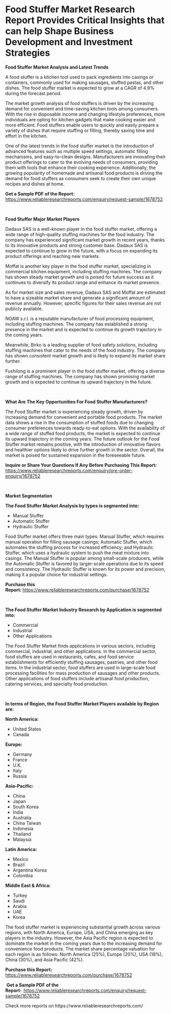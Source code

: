 <p><h1>Food Stuffer Market Research Report Provides Critical Insights that can help Shape Business Development and Investment Strategies</h1></p><p><strong>Food Stuffer Market Analysis and Latest Trends</strong></p>
<p><p>A food stuffer is a kitchen tool used to pack ingredients into casings or containers, commonly used for making sausages, stuffed pastas, and other dishes. The food stuffer market is expected to grow at a CAGR of 4.9% during the forecast period. </p><p>The market growth analysis of food stuffers is driven by the increasing demand for convenient and time-saving kitchen tools among consumers. With the rise in disposable income and changing lifestyle preferences, more individuals are opting for kitchen gadgets that make cooking easier and more efficient. Food stuffers enable users to quickly and easily prepare a variety of dishes that require stuffing or filling, thereby saving time and effort in the kitchen.</p><p>One of the latest trends in the food stuffer market is the introduction of advanced features such as multiple speed settings, automatic filling mechanisms, and easy-to-clean designs. Manufacturers are innovating their product offerings to cater to the evolving needs of consumers, providing them with tools that enhance their cooking experience. Additionally, the growing popularity of homemade and artisanal food products is driving the demand for food stuffers as consumers seek to create their own unique recipes and dishes at home.</p></p>
<p><strong>Get a Sample PDF of the Report:&nbsp;</strong> <a href="https://www.reliableresearchreports.com/enquiry/request-sample/1678752">https://www.reliableresearchreports.com/enquiry/request-sample/1678752</a></p>
<p>&nbsp;</p>
<p><strong>Food Stuffer Major Market Players</strong></p>
<p><p>Dadaux SAS is a well-known player in the food stuffer market, offering a wide range of high-quality stuffing machines for the food industry. The company has experienced significant market growth in recent years, thanks to its innovative products and strong customer base. Dadaux SAS is expected to continue to grow in the future, with a focus on expanding its product offerings and reaching new markets.</p><p>Moffat is another key player in the food stuffer market, specializing in commercial kitchen equipment, including stuffing machines. The company has shown steady market growth and is poised for future success as it continues to diversify its product range and enhance its market presence.</p><p>As for market size and sales revenue, Dadaux SAS and Moffat are estimated to have a sizeable market share and generate a significant amount of revenue annually. However, specific figures for their sales revenue are not publicly available.</p><p>NOAW s.r.l. is a reputable manufacturer of food processing equipment, including stuffing machines. The company has established a strong presence in the market and is expected to continue its growth trajectory in the coming years.</p><p>Meanwhile, Birko is a leading supplier of food safety solutions, including stuffing machines that cater to the needs of the food industry. The company has shown consistent market growth and is likely to expand its market share further.</p><p>Fushilong is a prominent player in the food stuffer market, offering a diverse range of stuffing machines. The company has shown promising market growth and is expected to continue its upward trajectory in the future.</p></p>
<p>&nbsp;</p>
<p><strong>What Are The Key Opportunities For Food Stuffer Manufacturers?</strong></p>
<p><p>The Food Stuffer market is experiencing steady growth, driven by increasing demand for convenient and portable food products. The market data shows a rise in the consumption of stuffed foods due to changing consumer preferences towards ready-to-eat options. With the availability of a wide range of stuffed food products, the market is expected to continue its upward trajectory in the coming years. The future outlook for the Food Stuffer market remains positive, with the introduction of innovative flavors and healthier options likely to drive further growth in the sector. Overall, the market is poised for sustained expansion in the foreseeable future.</p></p>
<p><strong>Inquire or Share Your Questions If Any Before Purchasing This Report:</strong> <a href="https://www.reliableresearchreports.com/enquiry/pre-order-enquiry/1678752">https://www.reliableresearchreports.com/enquiry/pre-order-enquiry/1678752</a></p>
<p>&nbsp;</p>
<p><strong>Market Segmentation</strong></p>
<p><strong>The Food Stuffer Market Analysis by types is segmented into:</strong></p>
<p><ul><li>Manual Stuffer</li><li>Automatic Stuffer</li><li>Hydraulic Stuffer</li></ul></p>
<p><p>Food Stuffer market offers three main types: Manual Stuffer, which requires manual operation for filling sausage casings; Automatic Stuffer, which automates the stuffing process for increased efficiency; and Hydraulic Stuffer, which uses a hydraulic system to push the meat mixture into casings. The Manual Stuffer is popular among small-scale producers, while the Automatic Stuffer is favored by larger-scale operations due to its speed and consistency. The Hydraulic Stuffer is known for its power and precision, making it a popular choice for industrial settings.</p></p>
<p><strong>Purchase this Report:&nbsp;</strong><a href="https://www.reliableresearchreports.com/purchase/1678752">https://www.reliableresearchreports.com/purchase/1678752</a></p>
<p>&nbsp;</p>
<p><strong>The Food Stuffer Market Industry Research by Application is segmented into:</strong></p>
<p><ul><li>Commercial</li><li>Industrial</li><li>Other Applications</li></ul></p>
<p><p>The Food Stuffer Market finds applications in various sectors, including commercial, industrial, and other applications. In the commercial sector, food stuffers are used in restaurants, cafes, and food service establishments for efficiently stuffing sausages, pastries, and other food items. In the industrial sector, food stuffers are used in large-scale food processing facilities for mass production of sausages and other products. Other applications of food stuffers include artisanal food production, catering services, and specialty food production.</p></p>
<p>&nbsp;</p>
<p><strong>In terms of Region, the Food Stuffer Market Players available by Region are:</strong></p>
<p>
    <p> <strong> North America: </strong>
        <ul>
            <li>United States</li>
            <li>Canada</li>
        </ul>
        </p> 
    <p> <strong> Europe: </strong>
        <ul>
            <li>Germany</li>
            <li>France</li>
            <li>U.K.</li>
            <li>Italy</li>
            <li>Russia</li>
        </ul>
        </p> 
    <p> <strong> Asia-Pacific: </strong>
        <ul>
            <li>China</li>
            <li>Japan</li>
            <li>South Korea</li>
            <li>India</li>
            <li>Australia</li>
            <li>China Taiwan</li>
            <li>Indonesia</li>
            <li>Thailand</li>
            <li>Malaysia</li>
        </ul>
        </p> 
    <p> <strong> Latin America: </strong>
        <ul>
            <li>Mexico</li>
            <li>Brazil</li>
            <li>Argentina Korea</li>
            <li>Colombia</li>
        </ul>
        </p> 
    <p> <strong> Middle East & Africa: </strong>
        <ul>
            <li>Turkey</li>
            <li>Saudi</li>
            <li>Arabia</li>
            <li>UAE</li>
            <li>Korea</li>
        </ul>
    </p>
    </p>
<p><p>The food stuffer market is experiencing substantial growth across various regions, with North America, Europe, USA, and China emerging as key players in the industry. However, the Asia Pacific region is expected to dominate the market in the coming years due to the increasing demand for convenience food products. The market share percentage valuation for each region is as follows: North America (25%), Europe (20%), USA (18%), China (30%), and Asia Pacific (42%).</p></p>
<p><strong>Purchase this Report: </strong><a href="https://www.reliableresearchreports.com/purchase/1678752">https://www.reliableresearchreports.com/purchase/1678752</a></p>
<p>&nbsp;<strong>Get a Sample PDF of the Report:&nbsp;&nbsp;</strong><a href="https://www.reliableresearchreports.com/enquiry/request-sample/1678752">https://www.reliableresearchreports.com/enquiry/request-sample/1678752</a></p>
<p><strong></strong></p>
<p>Check more reports on https://www.reliableresearchreports.com/</p>